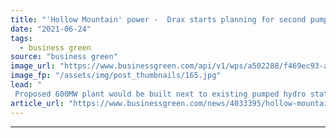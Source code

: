 ```yaml
---
title: "'Hollow Mountain' power -  Drax starts planning for second pumped hydro storage station inside Scottish peak"
date: "2021-06-24"
tags: 
  - business green
source: "business green"
image_url: "https://www.businessgreen.com/api/v1/wps/a502288/f469ec93-a0c4-4942-bdee-463c452880bb/4/Picture-2-Cruachan-Dam-185x114.jpg"
image_fp: "/assets/img/post_thumbnails/165.jpg"
lead: "
 Proposed 600MW plant would be built next to existing pumped hydro station inside Argyll’s highest mountain and help provide critical balancing services to grid ..."
article_url: "https://www.businessgreen.com/news/4033395/hollow-mountain-power-drax-starts-planning-pumped-hydro-storage-station-inside-scottish-peak"
---
```


---
